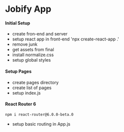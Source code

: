 # Jobify App

#### Initial Setup

- create fron-end and server
- setup react app in front-end 'npx create-react-app .'
- remove junk
- get assets from final
- install normalize.css
- setup global styles

#### Setup Pages

- create pages directory
- create list of pages
- setup index.js

#### React Router 6

```bash
npm i react-router@6.0.0-beta.0
```

- setup basic routing in App.js
